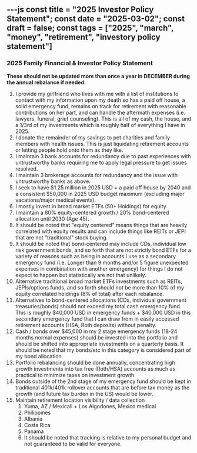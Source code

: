 ---js
const title = "2025 Investor Policy Statement";
const date = "2025-03-02";
const draft = false;
const tags = ["2025", "march", "money", "retirement", "investory policy statement"]
---

### **2025 Family Financial & Investor Policy Statement**

**These should not be updated more than once a year in DECEMBER during the annual rebalance if needed.**

1. I provide my girlfriend who lives with me with a list of institutions to contact with my information upon my death so has a paid off house, a solid emergency fund, remains on track for retirement with reasonable contributions on her part, and can handle the aftermath expenses (i.e. lawyers, funeral, grief counseling). This is all of my cash, the house, and a 1/3rd of my investments which is roughly half of everything I have in 2025.  
2. I donate the remainder of my savings to pet charities and family members with health issues. This is just liquidating retirement accounts or letting people hold onto them as they like.  
3. I maintain 3 bank accounts for redundancy due to past experiences with untrustworthy banks requiring me to apply legal pressure to get issues resolved.  
4. I maintain 3 brokerage accounts for redundancy and the issue with untrustworthy banks as above.  
5. I seek to have $1.25 million in 2025 USD + a paid off house by 2040 and a consistent $50,000 in 2025 USD budget maximum (excluding major vacations/major medical events).  
6. I mostly invest in broad market ETFs (50+ Holdings) for equity.  
7. I maintain a 80% equity-centered growth / 20% bond-centered allocation until 2030 (Age 45).   
8. It should be noted that "equity centered" means things that are heavily correlated with equity results and can include things like REITs or JEPI that are not "traditional" stock buying.  
9. It should be noted that bond-centered may include CDs, individual low risk government bonds, and so forth that are not strictly bond ETFs for a variety of reasons such as being in accounts I use as a secondary emergency fund (i.e. Longer than 9 months and/or 5 figure unexpected expenses in combination with another emergency) for things I do not expect to happen but statistically are not that unlikely.  
10. Alternative traditional broad market ETFs investments such as REITs, JEPIs/options funds, and so forth should not be more than 10% of my equity correlated holdings (8% of total) after each rebalance.  
11. Alternatives to bond-centered allocations (CDs, individual government treasuries/bonds) should not exceed my total cash emergency fund. This is roughly $40,000 USD in emergency funds + $40,000 USD in this secondary emergency fund that I can draw from in easily accessed retirement accounts (HSA, Roth deposits) without penalty.  
12. Cash / bonds over $45,000 in my 2 stage emergency funds (18-24 months normal expenses) should be invested into the portfolio and should be shifted into appropriate investments on a quarterly basis. It should be noted that my bonds/etc in this category is considered part of my bond allocation.  
13. Portfolio rebalancing should be done annually, concentrating high growth investments into tax free (Roth/HSA) accounts as much as practical to minimize taxes on investment growth.  
14. Bonds outside of the 2nd stage of my emergency fund should be kept in traditional 401k/401k rollover accounts that are before tax money as the growth (and future tax burden in the US) would be lower.  
15. Maintain retirement location visibility / data collection  
    1. Yuma, AZ / Mexicali + Los Algodones, Mexico medical  
    2. Philippines  
    3. Albania  
    4. Costa Rica  
    5. Panama  
    6. It should be noted that tracking is relative to my personal budget and not guaranteed to be valid for everyone.